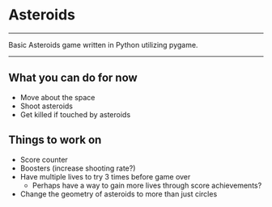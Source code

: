 # Asteroids

---

Basic Asteroids game written in Python utilizing pygame.

---

## What you can do for now

- Move about the space
- Shoot asteroids
- Get killed if touched by asteroids

## Things to work on
- Score counter
- Boosters (increase shooting rate?)
- Have multiple lives to try 3 times before game over
  - Perhaps have a way to gain more lives through score achievements?
- Change the geometry of asteroids to more than just circles
